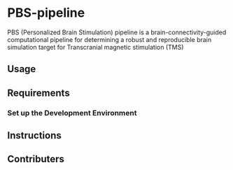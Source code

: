 # PBS-pipeline

PBS (Personalized Brain Stimulation) pipeline is a brain-connectivity-guided computational pipeline for determining a robust and reproducible brain simulation target for Transcranial magnetic stimulation (TMS) 

## Usage 


## Requirements 


### Set up the Development Environment 

## Instructions 

## Contributers 

